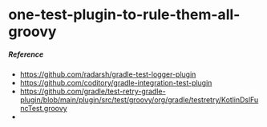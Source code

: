 # one-test-plugin-to-rule-them-all-groovy


##### Reference
- https://github.com/radarsh/gradle-test-logger-plugin
- https://github.com/coditory/gradle-integration-test-plugin
- https://github.com/gradle/test-retry-gradle-plugin/blob/main/plugin/src/test/groovy/org/gradle/testretry/KotlinDslFuncTest.groovy
- 